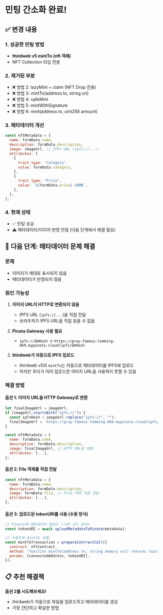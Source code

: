 # 민팅 간소화 완료!

## ✅ 변경 내용

### 1. 성공한 민팅 방법

- **thirdweb v5 mintTo (nft 객체)**
- NFT Collection 타입 전용

### 2. 제거된 부분

- ❌ 방법 2: lazyMint + claim (NFT Drop 전용)
- ❌ 방법 3: mintTo(address to, string uri)
- ❌ 방법 4: safeMint
- ❌ 방법 5: mintWithSignature
- ❌ 방법 6: mint(address to, uint256 amount)

### 3. 메타데이터 개선

```javascript
const nftMetadata = {
  name: formData.name,
  description: formData.description,
  image: imageUrl, // IPFS URL (ipfs://...)
  attributes: [
    {
      trait_type: "Category",
      value: formData.category,
    },
    {
      trait_type: "Price",
      value: `${formData.price} SBMB`,
    },
  ],
};
```

### 4. 현재 상태

- ✅ 민팅 성공
- ⚠️ 메타데이터/이미지 반영 안됨 (다음 단계에서 해결 필요)

## 🔧 다음 단계: 메타데이터 문제 해결

### 문제

- 이미지가 제대로 표시되지 않음
- 메타데이터가 반영되지 않음

### 원인 가능성

1. **이미지 URL이 HTTP로 변환되지 않음**

   - IPFS URL (`ipfs://...`)을 직접 전달
   - 브라우저가 IPFS URL을 직접 읽을 수 없음

2. **Pinata Gateway 사용 필요**

   - `ipfs://QmHash` → `https://gray-famous-lemming-869.mypinata.cloud/ipfs/QmHash`

3. **thirdweb가 자동으로 IPFS 업로드**
   - thirdweb v5의 `mintTo`는 자동으로 메타데이터를 IPFS에 업로드
   - 하지만 우리가 이미 업로드한 이미지 URL을 사용하지 못할 수 있음

### 해결 방법

#### 옵션 1: 이미지 URL을 HTTP Gateway로 변환

```javascript
let finalImageUrl = imageUrl;
if (imageUrl.startsWith("ipfs://")) {
  const ipfsHash = imageUrl.replace("ipfs://", "");
  finalImageUrl = `https://gray-famous-lemming-869.mypinata.cloud/ipfs/${ipfsHash}`;
}

const nftMetadata = {
  name: formData.name,
  description: formData.description,
  image: finalImageUrl, // HTTP URL로 변환
  attributes: [...],
};
```

#### 옵션 2: File 객체를 직접 전달

```javascript
const nftMetadata = {
  name: formData.name,
  description: formData.description,
  image: formData.file, // File 객체 직접 전달
  attributes: [...],
};
```

#### 옵션 3: 업로드된 tokenURI를 사용 (수동 방식)

```javascript
// Pinata에 메타데이터 업로드 (기존 코드 유지)
const tokenURI = await uploadMetadataToPinata(metadata);

// 수동으로 mintTo 호출
const mintToTransaction = prepareContractCall({
  contract: nftContract,
  method: "function mintTo(address to, string memory uri) returns (uint256)",
  params: [connectedAddress, tokenURI],
});
```

## 📋 추천 해결책

**옵션 2를 시도해보세요!**

- thirdweb가 자동으로 파일을 업로드하고 메타데이터를 생성
- 가장 간단하고 확실한 방법
